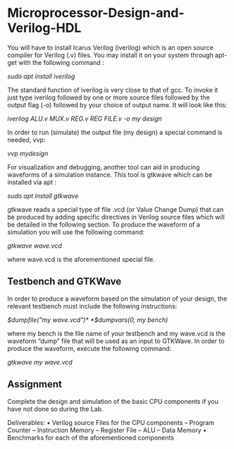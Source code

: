 # Microprocessor-Design-and-Verilog-HDL

You will have to install Icarus Verilog (iverilog) which is an open source compiler for Verilog (.v) files. You may install it on your system through apt-get with the following command :

*sudo apt install iverilog*

The standard function of iverilog is very close to that of gcc. To invoke it just type iverilog followed by one or more source files followed by the output flag (-o) followed by your choice of output name. It will look like this: 

*iverilog ALU.v MUX.v REG.v REG FILE.v -o my design*

In order to run (simulate) the output file (my design) a special command is needed, vvp:

*vvp mydesign*

For visualization and debugging, another tool can aid in producing waveforms of a simulation instance. This tool is gtkwave which can be installed via apt :

*sudo apt install gtkwave*

gtkwave reads a special type of file .vcd (or Value Change Dump) that can be produced by adding specific directives in Verilog source files which will be detailed in the following section. To produce the waveform of a simulation you will use the following command:

*gtkwave wave.vcd*

where wave.vcd is the aforementioned special file.

## Testbench and GTKWave
In order to produce a waveform based on the simulation of your design, the relevant testbench must include the following instructions:

*$dumpfile("my wave.vcd")*
*$dumpvars(0, my bench)*

where my bench is the file name of your testbench and my wave.vcd is the waveform ”dump” file that will be used as an input to GTKWave. In order to produce the waveform, execute the following command:

*gtkwave my wave.vcd*

## Assignment

Complete the design and simulation of the basic CPU components if you have not done so during the Lab.

Deliverables:
• Verilog source Files for the CPU components
– Program Counter
– Instruction Memory
– Register File
– ALU
– Data Memory
• Benchmarks for each of the aforementioned components
